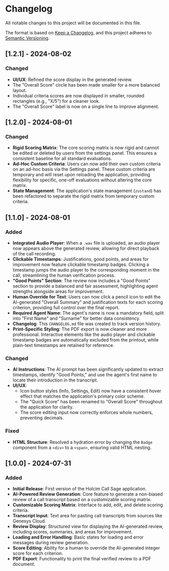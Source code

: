 # Changelog

All notable changes to this project will be documented in this file.

The format is based on [Keep a Changelog](https://keepachangelog.com/en/1.0.0/),
and this project adheres to [Semantic Versioning](https://semver.org/spec/v2.0.0.html).

## [1.2.1] - 2024-08-02

### Changed
- **UI/UX**: Refined the score display in the generated review.
- The "Overall Score" circle has been made smaller for a more balanced layout.
- Individual criteria scores are now displayed in smaller, rounded rectangles (e.g., "X/5") for a cleaner look.
- The "Overall Score" label is now on a single line to improve alignment.

## [1.2.0] - 2024-08-01

### Changed
- **Rigid Scoring Matrix**: The core scoring matrix is now rigid and cannot be edited or deleted by users from the settings panel. This ensures a consistent baseline for all standard evaluations.
- **Ad-Hoc Custom Criteria**: Users can now add their own custom criteria on an ad-hoc basis via the Settings panel. These custom criteria are temporary and will reset upon reloading the application, providing flexibility for specific, one-off evaluations without altering the core matrix.
- **State Management**: The application's state management (`zustand`) has been refactored to separate the rigid matrix from temporary custom criteria.

## [1.1.0] - 2024-08-01

### Added
- **Integrated Audio Player**: When a `.wav` file is uploaded, an audio player now appears above the generated review, allowing for direct playback of the call recording.
- **Clickable Timestamps**: Justifications, good points, and areas for improvement now feature clickable timestamp badges. Clicking a timestamp jumps the audio player to the corresponding moment in the call, streamlining the human verification process.
- **"Good Points" Section**: The review now includes a "Good Points" section to provide a balanced and fair assessment, highlighting agent strengths alongside areas for improvement.
- **Human Override for Text**: Users can now click a pencil icon to edit the AI-generated "Overall Summary" and justification texts for each scoring criterion, providing full control over the final report.
- **Required Agent Name**: The agent's name is now a mandatory field, split into "First Name" and "Surname" for better data consistency.
- **Changelog**: This `CHANGELOG.md` file was created to track version history.
- **Print-Specific Styling**: The PDF export is now cleaner and more professional. Interactive elements like the audio player and clickable timestamp badges are automatically excluded from the printout, while plain-text timestamps are retained for reference.

### Changed
- **AI Instructions**: The AI prompt has been significantly updated to extract timestamps, identify "Good Points," and use the agent's first name to locate their introduction in the transcript.
- **UI/UX**:
    - Icon button styles (Info, Settings, Edit) now have a consistent hover effect that matches the application's primary color scheme.
    - The "Quick Score" has been renamed to "Overall Score" throughout the application for clarity.
    - The score editing input now correctly enforces whole numbers, preventing decimals.

### Fixed
- **HTML Structure**: Resolved a hydration error by changing the `Badge` component from a `<div>` to a `<span>`, ensuring valid HTML nesting.


## [1.0.0] - 2024-07-31

### Added
- **Initial Release**: First version of the Holcim Call Sage application.
- **AI-Powered Review Generation**: Core feature to generate a non-biased review of a call transcript based on a customizable scoring matrix.
- **Customizable Scoring Matrix**: Interface to add, edit, and delete scoring criteria.
- **Transcript Input**: Text area for pasting call transcripts from sources like Genesys Cloud.
- **Review Display**: Structured view for displaying the AI-generated review, including scores, summaries, and areas for improvement.
- **Loading and Error Handling**: Basic states for loading and error messages during review generation.
- **Score Editing**: Ability for a human to override the AI-generated integer score for each criterion.
- **PDF Export**: Functionality to print the final verified review to a PDF document.

